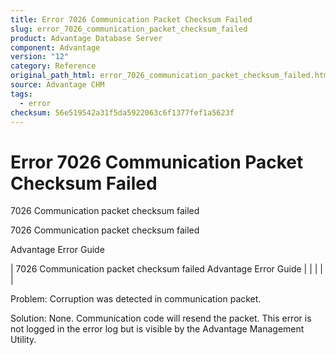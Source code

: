 ```yaml
---
title: Error 7026 Communication Packet Checksum Failed
slug: error_7026_communication_packet_checksum_failed
product: Advantage Database Server
component: Advantage
version: "12"
category: Reference
original_path_html: error_7026_communication_packet_checksum_failed.htm
source: Advantage CHM
tags:
  - error
checksum: 56e519542a31f5da5922063c6f1377fef1a5623f
---
```


# Error 7026 Communication Packet Checksum Failed

7026 Communication packet checksum failed

7026 Communication packet checksum failed

Advantage Error Guide

| 7026 Communication packet checksum failed  Advantage Error Guide |  |  |  |  |

Problem: Corruption was detected in communication packet.

Solution: None. Communication code will resend the packet. This error is not logged in the error log but is visible by the Advantage Management Utility.
